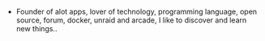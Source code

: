 - Founder of alot apps, lover of technology, programming language, open source, forum, docker, unraid and arcade, I like to discover and learn new things..
  <br>










































































































































































































































































































































































































































































































































